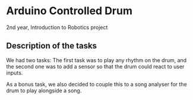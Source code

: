 # Arduino Controlled Drum

2nd year, Introduction to Robotics project

## Description of the tasks

We had two tasks:
The first task was to play any rhythm on the drum, and the second one was to add a sensor so that the drum could react to user inputs.

As a bonus task, we also decided to couple this to a song analyser for the drum to play alongside a song.
